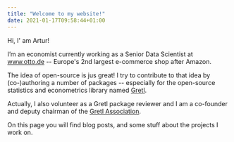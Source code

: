 ```yaml
---
title: "Welcome to my website!"
date: 2021-01-17T09:58:44+01:00
---
```


Hi, I' am Artur!

I’m an economist currently working as a Senior Data Scientist at www.otto.de -- Europe's 2nd largest e-commerce shop after Amazon.

The idea of open-source is jus great! I try to contribute to that idea by (co-)authoring a number of packages -- especially for the open-source statistics and econometrics library named [Gretl](http://gretl.sourceforge.net/).

Actually, I also volunteer as a Gretl package reviewer and I am a co-founder and deputy chairman of the [Gretl Association](https://gretl-assoc.github.io).

On this page you will find blog posts, and some stuff about the projects I work on.
